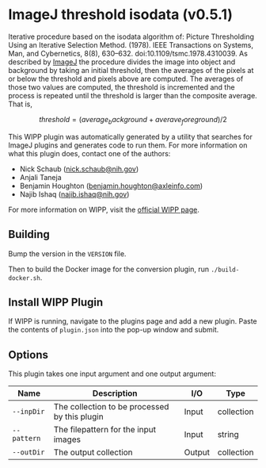# ImageJ threshold isodata (v0.5.1)

Iterative procedure based on the isodata algorithm of:  Picture Thresholding
Using an Iterative Selection Method. (1978). IEEE Transactions on Systems, Man,
and Cybernetics, 8(8), 630–632. doi:10.1109/tsmc.1978.4310039. As described by
[ImageJ](https://imagej.net/plugins/auto-threshold#isodata) the procedure divides the image into object and background by taking an
initial threshold, then the averages of the pixels at or below the threshold and
pixels above are computed. The averages of those two values are computed, the
threshold is incremented and the process is repeated until the threshold is
larger than the composite average. That is,

$$threshold = (average_background + averave_foreground) / 2$$

This WIPP plugin was automatically generated by a utility that searches for ImageJ plugins and generates code to run them.
For more information on what this plugin does, contact one of the authors:

 - Nick Schaub (nick.schaub@nih.gov)
 - Anjali Taneja
 - Benjamin Houghton (benjamin.houghton@axleinfo.com)
 - Najib Ishaq (najib.ishaq@nih.gov)

For more information on WIPP, visit the [official WIPP page](https://isg.nist.gov/deepzoomweb/software/wipp).

## Building

Bump the version in the `VERSION` file.

Then to build the Docker image for the conversion plugin, run
`./build-docker.sh`.

## Install WIPP Plugin

If WIPP is running, navigate to the plugins page and add a new plugin.
Paste the contents of `plugin.json` into the pop-up window and submit.

## Options

This plugin takes one input argument and one output argument:

| Name        | Description                                   | I/O    | Type       |
| ----------- | --------------------------------------------- | ------ | ---------- |
| `--inpDir`  | The collection to be processed by this plugin | Input  | collection |
| `--pattern` | The filepattern for the input images          | Input  | string     |
| `--outDir`  | The output collection                         | Output | collection |
